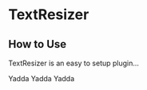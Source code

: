 TextResizer
===========


How to Use
----------

TextResizer is an easy to setup plugin...

Yadda Yadda Yadda 